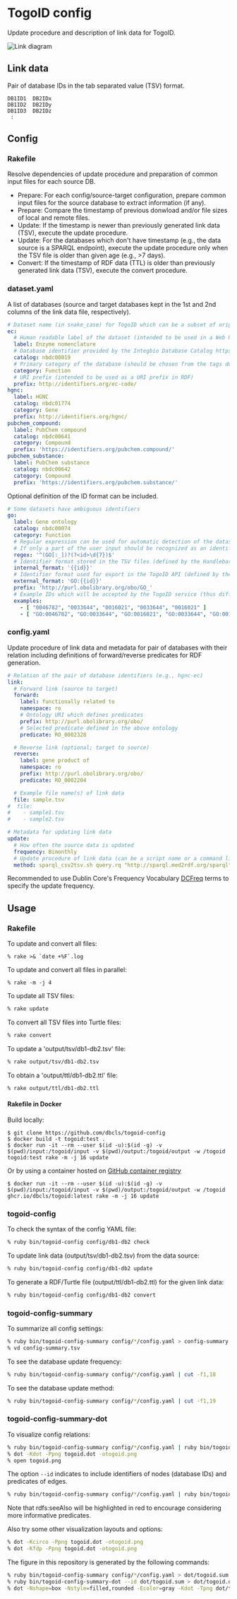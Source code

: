 # TogoID config

Update procedure and description of link data for TogoID.

![Link diagram](https://github.com/dbcls/togoid-config/blob/main/dot/togoid.png?raw=true)

## Link data

Pair of database IDs in the tab separated value (TSV) format.

```
DB1ID1	DB2IDx
DB1ID2	DB2IDy
DB1ID3	DB2IDz
 :
```

## Config

### Rakefile

Resolve dependencies of update procedure and preparation of common input files for each source DB.

* Prepare: For each config/source-target configuration, prepare common input files for the source database to extract information (if any).
* Prepare: Compare the timestamp of previous donwload and/or file sizes of local and remote files.
* Update: If the timestamp is newer than previously generated link data (TSV), execute the update procedure.
* Update: For the databases which don't have timestamp (e.g., the data source is a SPARQL endpoint), execute the update procedure only when the TSV file is older than given age (e.g., >7 days).
* Convert: If the timestamp of RDF data (TTL) is older than previously generated link data (TSV), execute the convert procedure.

### dataset.yaml

A list of databases (source and target databases kept in the 1st and 2nd columns of the link data file, respectively).

```yaml
# Dataset name (in snake_case) for TogoID which can be a subset of original database divided by the category.
ec:
  # Human readable label of the dataset (intended to be used in a Web UI)
  label: Enzyme nomenclature
  # Database identifier provided by the Integbio Database Catalog https://integbio.jp/dbcatalog/
  catalog: nbdc00019
  # Primary category of the database (should be chosen from the tags defined in the Integbio DB Catalog)
  category: Function
  # URI prefix (intended to be used as a URI prefix in RDF)
  prefix: http://identifiers.org/ec-code/
hgnc:
  label: HGNC
  catalog: nbdc01774
  category: Gene
  prefix: http://identifiers.org/hgnc/
pubchem_compound:
  label: PubChem compound
  catalog: nbdc00641
  category: Compound
  prefix: 'https://identifiers.org/pubchem.compound/'
pubchem_substance:
  label: PubChem substance
  catalog: nbdc00642
  category: Compound
  prefix: 'https://identifiers.org/pubchem.substance/'
```

Optional definition of the ID format can be included.

```yaml
# Some datasets have ambiguous identifiers
go:
  label: Gene ontology
  catalog: nbdc00074
  category: Function
  # Regular expression can be used for automatic detection of the dataset from identifiers given by users.
  # If only a part of the user input should be recognized as an identifier, use a named capture to indicate the part.
  regex: '^(GO[:_])?(?<id>\d{7})$'
  # Identifier format stored in the TSV files (defined by the Handlebars notation with a named capture).
  internal_format: '{{id}}'
  # Identifier format used for export in the TogoID API (defined by the Handlebars notation with a named capture).
  external_format: 'GO:{{id}}'
  prefix: 'http://purl.obolibrary.org/obo/GO_'
  # Example IDs which will be accepted by the TogoID service (thus different types of IDs can be included)
  examples:
    - [ "0046782", "0033644", "0016021", "0033644", "0016021" ]
    - [ "GO:0046782", "GO:0033644", "GO:0016021", "GO:0033644", "GO:0016021" ]
```

### config.yaml

Update procedure of link data and metadata for pair of databases with their relation including definitions of forward/reverse predicates for RDF generation.

```yaml
# Relation of the pair of database identifiers (e.g., hgnc-ec)
link:
  # Forward link (source to target)
  forward:
    label: functionally related to
    namespace: ro
    # Ontology URI which defines predicates
    prefix: http://purl.obolibrary.org/obo/
    # Selected predicate defined in the above ontology
    predicate: RO_0002328

  # Reverse link (optional; target to source)
  reverse:
    label: gene product of
    namespace: ro
    prefix: http://purl.obolibrary.org/obo/
    predicate: RO_0002204

  # Example file name(s) of link data
  file: sample.tsv
#  file:
#    - sample1.tsv
#    - sample2.tsv

# Metadata for updating link data
update:
  # How often the source data is updated
  frequency: Bimonthly
  # Update procedure of link data (can be a script name or a command like)
  method: sparql_csv2tsv.sh query.rq "http://sparql.med2rdf.org/sparql"
```

Recommended to use Dublin Core's Frequency Vocabulary [DCFreq](https://www.dublincore.org/specifications/dublin-core/collection-description/frequency/) terms to specify the update frequency.

## Usage

### Rakefile

To update and convert all files:

```
% rake >& `date +%F`.log
```

To update and convert all files in parallel:

```
% rake -m -j 4
```

To update all TSV files:

```sh
% rake update
```

To convert all TSV files into Turtle files:

```sh
% rake convert
```

To update a 'output/tsv/db1-db2.tsv' file:

```sh
% rake output/tsv/db1-db2.tsv
```

To obtain a 'output/ttl/db1-db2.ttl' file:

```sh
% rake output/ttl/db1-db2.ttl
```

#### Rakefile in Docker

Build locally:

```
$ git clone https://github.com/dbcls/togoid-config
$ docker build -t togoid:test .
$ docker run -it --rm --user $(id -u):$(id -g) -v $(pwd)/input:/togoid/input -v $(pwd)/output:/togoid/output -w /togoid togoid:test rake -m -j 16 update
```

Or by using a container hosted on [GitHub container registry](https://github.com/dbcls/togoid-config/pkgs/container/togoid)

```
$ docker run -it --rm --user $(id -u):$(id -g) -v $(pwd)/input:/togoid/input -v $(pwd)/output:/togoid/output -w /togoid ghcr.io/dbcls/togoid:latest rake -m -j 16 update
```

### togoid-config

To check the syntax of the config YAML file:

```sh
% ruby bin/togoid-config config/db1-db2 check
```

To update link data (output/tsv/db1-db2.tsv) from the data source:

```sh
% ruby bin/togoid-config config/db1-db2 update
```

To generate a RDF/Turtle file (output/ttl/db1-db2.ttl) for the given link data:

```sh
% ruby bin/togoid-config config/db1-db2 convert
```

### togoid-config-summary

To summarize all config settings:

```sh
% ruby bin/togoid-config-summary config/*/config.yaml > config-summary.tsv
% vd config-summary.tsv
```

To see the database update frequency:

```sh
% ruby bin/togoid-config-summary config/*/config.yaml | cut -f1,18
```

To see the database update method:

```sh
% ruby bin/togoid-config-summary config/*/config.yaml | cut -f1,19
```

### togoid-config-summary-dot

To visualize config relations:

```sh
% ruby bin/togoid-config-summary config/*/config.yaml | ruby bin/togoid-config-summary-dot > togoid.dot
% dot -Kdot -Ppng togoid.dot -otogoid.png
% open togoid.png
```

The option `--id` indicates to include identifiers of nodes (database IDs) and predicates of edges.

```sh
% ruby bin/togoid-config-summary config/*/config.yaml | ruby bin/togoid-config-summary-dot --id > togoid.dot
```

Note that rdfs:seeAlso will be highlighted in red to encourage considering more informative predicates.


Also try some other visualization layouts and options:

```sh
% dot -Kcirco -Ppng togoid.dot -otogoid.png
% dot -Kfdp -Ppng togoid.dot -otogoid.png
```

The figure in this repository is generated by the following commands:

```sh
% ruby bin/togoid-config-summary config/*/config.yaml > dot/togoid.sum
% ruby bin/togoid-config-summary-dot --id dot/togoid.sum > dot/togoid.dot
% dot -Nshape=box -Nstyle=filled,rounded -Ecolor=gray -Kdot -Tpng dot/togoid.dot -odot/togoid.png
```
